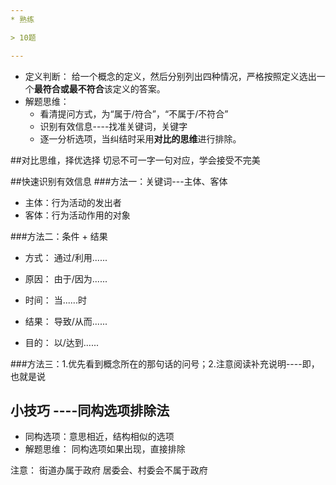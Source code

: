 ```yaml
---
* 熟练

> 10题

---
```

* 定义判断： 给一个概念的定义，然后分别列出四种情况，严格按照定义选出一个**最符合或最不符合**该定义的答案。
* 解题思维：
    * 看清提问方式，为“属于/符合”，“不属于/不符合”
    * 识别有效信息----找准关键词，关键字
    * 逐一分析选项，当纠结时采用**对比的思维**进行排除。
    
##对比思维，择优选择
切忌不可一字一句对应，学会接受不完美

##快速识别有效信息
###方法一：关键词---主体、客体
* 主体：行为活动的发出者
* 客体：行为活动作用的对象

###方法二：条件 + 结果
* 方式： 通过/利用......
* 原因： 由于/因为......
* 时间： 当......时
 
* 结果： 导致/从而......
* 目的： 以/达到......

###方法三：1.优先看到概念所在的那句话的问号；2.注意阅读补充说明----即，也就是说

## 小技巧 ----同构选项排除法

* 同构选项：意思相近，结构相似的选项
* 解题思维： 同构选项如果出现，直接排除


注意：
街道办属于政府
居委会、村委会不属于政府

